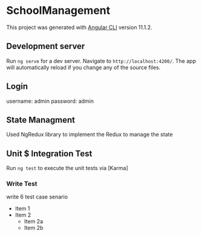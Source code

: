 # SchoolManagement

This project was generated with [Angular CLI](https://github.com/angular/angular-cli) version 11.1.2.

## Development server

Run `ng serve` for a dev server. Navigate to `http://localhost:4200/`. The app will automatically reload if you change any of the source files.

## Login 
username: admin
password: admin

## State Managment

Used NgRedux library to implement the Redux to manage the state 

## Unit $ Integration Test

Run `ng test` to execute the unit tests via [Karma]

### Write Test 
  write 6 test case senario 
  * Item 1
  * Item 2
    * Item 2a
    * Item 2b
  
